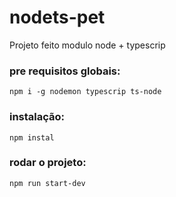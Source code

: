 # nodets-pet
Projeto feito modulo node + typescrip

### pre requisitos globais:
`npm i -g nodemon typescrip ts-node`

### instalação:
`npm instal`

### rodar o projeto:
`npm run start-dev`